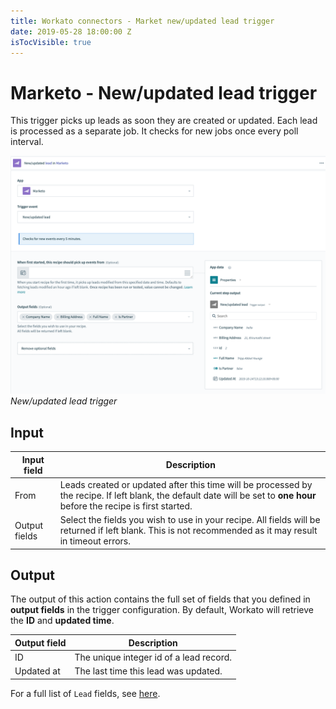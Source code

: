 ```yaml
---
title: Workato connectors - Market new/updated lead trigger
date: 2019-05-28 18:00:00 Z
isTocVisible: true
---
```


# Marketo - New/updated lead trigger
This trigger picks up leads as soon they are created or updated. Each lead is processed as a separate job. It checks for new jobs once every poll interval.

![New/updated lead trigger](/assets/images/connectors/marketo/updated-lead-trigger.png)
*New/updated lead trigger*

## Input

| Input field   | Description |
| ------------- | ----------- |
| From          | Leads created or updated after this time will be processed by the recipe. If left blank, the default date will be set to **one hour** before the recipe is first started. |
| Output fields | Select the fields you wish to use in your recipe. All fields will be returned if left blank. This is not recommended as it may result in timeout errors. |

## Output
The output of this action contains the full set of fields that you defined in **output fields** in the trigger configuration. By default, Workato will retrieve the **ID** and **updated time**.

| Output field | Description                             |
| ------------ | --------------------------------------- |
| ID           | The unique integer id of a lead record. |
| Updated at   | The last time this lead was updated.    |

For a full list of `Lead` fields, see [here](https://developers.marketo.com/rest-api/endpoint-reference/lead-database-endpoint-reference/#/Leads).
